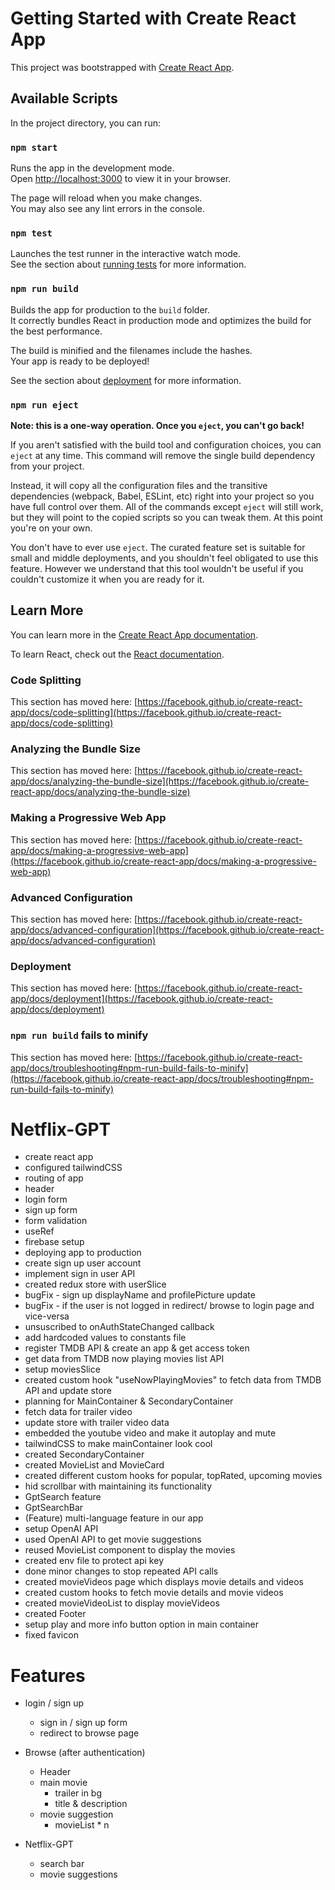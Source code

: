 # Getting Started with Create React App

This project was bootstrapped with [Create React App](https://github.com/facebook/create-react-app).

## Available Scripts

In the project directory, you can run:

### `npm start`

Runs the app in the development mode.\
Open [http://localhost:3000](http://localhost:3000) to view it in your browser.

The page will reload when you make changes.\
You may also see any lint errors in the console.

### `npm test`

Launches the test runner in the interactive watch mode.\
See the section about [running tests](https://facebook.github.io/create-react-app/docs/running-tests) for more information.

### `npm run build`

Builds the app for production to the `build` folder.\
It correctly bundles React in production mode and optimizes the build for the best performance.

The build is minified and the filenames include the hashes.\
Your app is ready to be deployed!

See the section about [deployment](https://facebook.github.io/create-react-app/docs/deployment) for more information.

### `npm run eject`

**Note: this is a one-way operation. Once you `eject`, you can't go back!**

If you aren't satisfied with the build tool and configuration choices, you can `eject` at any time. This command will remove the single build dependency from your project.

Instead, it will copy all the configuration files and the transitive dependencies (webpack, Babel, ESLint, etc) right into your project so you have full control over them. All of the commands except `eject` will still work, but they will point to the copied scripts so you can tweak them. At this point you're on your own.

You don't have to ever use `eject`. The curated feature set is suitable for small and middle deployments, and you shouldn't feel obligated to use this feature. However we understand that this tool wouldn't be useful if you couldn't customize it when you are ready for it.

## Learn More

You can learn more in the [Create React App documentation](https://facebook.github.io/create-react-app/docs/getting-started).

To learn React, check out the [React documentation](https://reactjs.org/).

### Code Splitting

This section has moved here: [https://facebook.github.io/create-react-app/docs/code-splitting](https://facebook.github.io/create-react-app/docs/code-splitting)

### Analyzing the Bundle Size

This section has moved here: [https://facebook.github.io/create-react-app/docs/analyzing-the-bundle-size](https://facebook.github.io/create-react-app/docs/analyzing-the-bundle-size)

### Making a Progressive Web App

This section has moved here: [https://facebook.github.io/create-react-app/docs/making-a-progressive-web-app](https://facebook.github.io/create-react-app/docs/making-a-progressive-web-app)

### Advanced Configuration

This section has moved here: [https://facebook.github.io/create-react-app/docs/advanced-configuration](https://facebook.github.io/create-react-app/docs/advanced-configuration)

### Deployment

This section has moved here: [https://facebook.github.io/create-react-app/docs/deployment](https://facebook.github.io/create-react-app/docs/deployment)

### `npm run build` fails to minify

This section has moved here: [https://facebook.github.io/create-react-app/docs/troubleshooting#npm-run-build-fails-to-minify](https://facebook.github.io/create-react-app/docs/troubleshooting#npm-run-build-fails-to-minify)

# Netflix-GPT

- create react app
- configured tailwindCSS
- routing of app
- header
- login form
- sign up form
- form validation
- useRef
- firebase setup
- deploying app to production
- create sign up user account
- implement sign in user API
- created redux store with userSlice
- bugFix - sign up displayName and profilePicture update
- bugFix - if the user is not logged in redirect/ browse to login page and vice-versa
- unsuscribed to onAuthStateChanged callback
- add hardcoded values to constants file
- register TMDB API & create an app & get access token
- get data from TMDB now playing movies list API
- setup moviesSlice
- created custom hook "useNowPlayingMovies" to fetch data from TMDB API and update store
- planning for MainContainer & SecondaryContainer
- fetch data for trailer video
- update store with trailer video data
- embedded the youtube video and make it autoplay and mute
- tailwindCSS to make mainContainer look cool
- created SecondaryContainer
- created MovieList and MovieCard
- created different custom hooks for popular, topRated, upcoming movies
- hid scrollbar with maintaining its functionality
- GptSearch feature
- GptSearchBar
- (Feature) multi-language feature in our app
- setup OpenAI API
- used OpenAI API to get movie suggestions
- reused MovieList component to display the movies
- created env file to protect api key
- done minor changes to stop repeated API calls
- created movieVideos page which displays movie details and videos
- created custom hooks to fetch movie details and movie videos
- created movieVideoList to display movieVideos
- created Footer
- setup play and more info button option in main container
- fixed favicon

# Features

- login / sign up

  - sign in / sign up form
  - redirect to browse page

- Browse (after authentication)

  - Header
  - main movie
    - trailer in bg
    - title & description
  - movie suggestion
    - movieList \* n

- Netflix-GPT

  - search bar
  - movie suggestions
